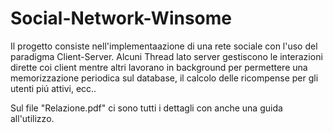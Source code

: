 # Social-Network-Winsome
Il progetto consiste nell'implementaazione di una rete sociale con l'uso del paradigma Client-Server.
Alcuni Thread lato server gestiscono le interazioni dirette coi client mentre altri lavorano in background per permettere una memorizzazione periodica sul database, il calcolo delle ricompense per gli utenti piú attivi, ecc..

Sul file "Relazione.pdf" ci sono tutti i dettagli con anche una guida all'utilizzo.
